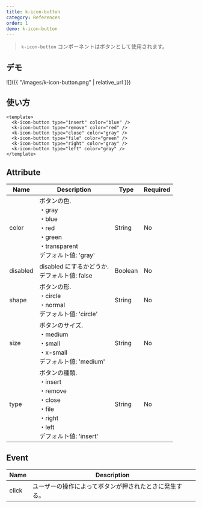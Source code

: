 ```yaml
---
title: k-icon-button
category: References
order: 1
demo: k-icon-button
---
```


> `k-icon-button` コンポーネントはボタンとして使用されます。

## デモ

![]({{ "/images/k-icon-button.png" | relative_url }})

## 使い方

```vue
<template>
  <k-icon-button type="insert" color="blue" />
  <k-icon-button type="remove" color="red" />
  <k-icon-button type="close" color="gray" />
  <k-icon-button type="file" color="green" />
  <k-icon-button type="right" color="gray" />
  <k-icon-button type="left" color="gray" />
</template>
```

## Attribute

| Name     | Description                                                                                               | Type    | Required |
| -------- | --------------------------------------------------------------------------------------------------------- | ------- | -------- |
| color    | ボタンの色.<br>・gray<br>・blue<br>・red<br>・green<br>・transparent<br>デフォルト値: 'gray'              | String  | No       |
| disabled | disabled にするかどうか.<br>デフォルト値: false                                                           | Boolean | No       |
| shape    | ボタンの形.<br>・circle<br>・normal<br>デフォルト値: 'circle'                                             | String  | No       |
| size     | ボタンのサイズ.<br>・medium<br>・small<br>・x-small<br>デフォルト値: 'medium'                             | String  | No       |
| type     | ボタンの種類.<br>・insert<br>・remove<br>・close<br>・file<br>・right<br>・left<br>デフォルト値: 'insert' | String  | No       |

## Event

| Name  | Description                                            |
| ----- | ------------------------------------------------------ |
| click | ユーザーの操作によってボタンが押されたときに発生する。 |
